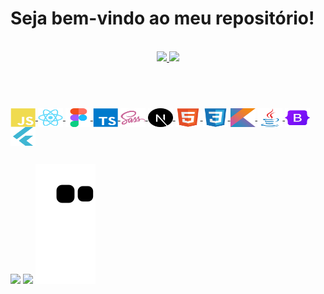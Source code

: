 
# Seja bem-vindo ao meu repositório!
  

<br>

<div align="center">
  <a href="https://github.com/Giuzntt">
  <img height="180em" src="https://github-readme-stats.vercel.app/api?username=Giuzntt&show_icons=true&theme=dark&include_all_commits=true&count_private=true"/>
  <img height="180em" src="https://github-readme-stats.vercel.app/api/top-langs/?username=Giuzntt&layout=compact&langs_count=7&theme=dark"/>
    
</div>

## <div style="display: inline_block"><br>
  <img align="center" alt="Giu-Js" height="30" width="40" src="https://raw.githubusercontent.com/devicons/devicon/master/icons/javascript/javascript-plain.svg">
  <img align="center" alt="Giu-React" height="30" width="40" src="https://raw.githubusercontent.com/devicons/devicon/master/icons/react/react-original.svg">
  <img align="center" alt="Giu-TS" height="30" width="40" src="https://github.com/devicons/devicon/blob/master/icons/figma/figma-original.svg">
  <img align="center" alt="Giu-TS" height="30" width="40" src="https://github.com/devicons/devicon/blob/master/icons/typescript/typescript-plain.svg">
   <img align="center" alt="Giu-TS" height="30" width="40" src="https://github.com/devicons/devicon/blob/master/icons/sass/sass-original.svg">
  <img align="center" alt="Giu-TS" height="30" width="40" src="https://github.com/devicons/devicon/blob/master/icons/nextjs/nextjs-original.svg">
  <img align="center" alt="Giu-HTML" height="30" width="40" src="https://raw.githubusercontent.com/devicons/devicon/master/icons/html5/html5-original.svg">
  <img align="center" alt="Giu-CSS" height="30" width="40" src="https://raw.githubusercontent.com/devicons/devicon/master/icons/css3/css3-original.svg">
  <img align="center" alt="Giu-CSS" height="30" width="40" src="https://github.com/devicons/devicon/blob/master/icons/kotlin/kotlin-original.svg">
   <img align="center" alt="Giu-CSS" height="30" width="40" src="https://github.com/devicons/devicon/blob/master/icons/java/java-original.svg">
   <img align="center" alt="Giu-CSS" height="30" width="40" src="https://github.com/devicons/devicon/blob/master/icons/bootstrap/bootstrap-original.svg">
   <img align="center" alt="Giu-CSS" height="30" width="40" src="https://github.com/devicons/devicon/blob/master/icons/flutter/flutter-plain.svg">
  
</div>
  
## <div  style="display: inline_block"> 
 

  <a href = "mailto:giuzntt@gmail.com"><img src="https://img.shields.io/badge/-Gmail-%23333?style=for-the-badge&logo=gmail&logoColor=white" target="_blank"></a>
  <a href="https://www.linkedin.com/in/giulianno-zanetti/" target="_blank"><img src="https://img.shields.io/badge/-LinkedIn-%230077B5?style=for-the-badge&logo=linkedin&logoColor=white" target="_blank"></a> 
 ![Snake animation](https://github.com/giuzntt/giuzntt/blob/output/github-contribution-grid-snake.svg)
 
 
</div>
